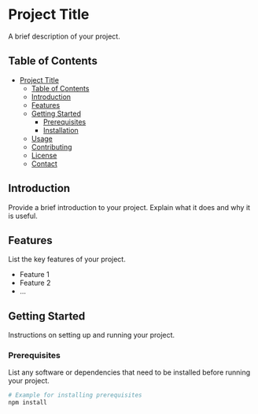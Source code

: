 # Project Title

A brief description of your project.

## Table of Contents

- [Project Title](#project-title)
  - [Table of Contents](#table-of-contents)
  - [Introduction](#introduction)
  - [Features](#features)
  - [Getting Started](#getting-started)
    - [Prerequisites](#prerequisites)
    - [Installation](#installation)
  - [Usage](#usage)
  - [Contributing](#contributing)
  - [License](#license)
  - [Contact](#contact)

## Introduction

Provide a brief introduction to your project. Explain what it does and why it is useful.

## Features

List the key features of your project.

- Feature 1
- Feature 2
- ...

## Getting Started

Instructions on setting up and running your project.

### Prerequisites

List any software or dependencies that need to be installed before running your project.

```bash
# Example for installing prerequisites
npm install
